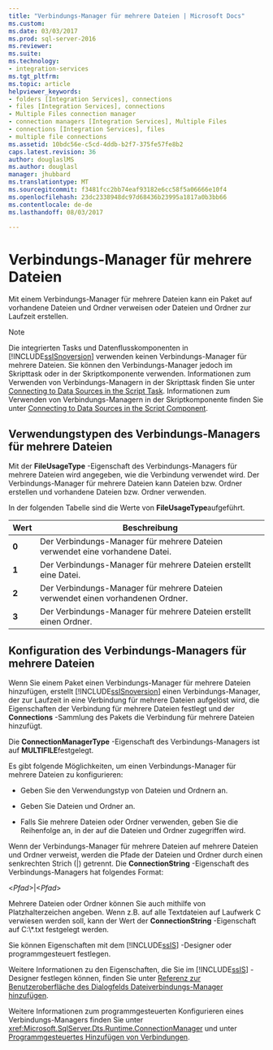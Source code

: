 ```yaml
---
title: "Verbindungs-Manager für mehrere Dateien | Microsoft Docs"
ms.custom: 
ms.date: 03/03/2017
ms.prod: sql-server-2016
ms.reviewer: 
ms.suite: 
ms.technology:
- integration-services
ms.tgt_pltfrm: 
ms.topic: article
helpviewer_keywords:
- folders [Integration Services], connections
- files [Integration Services], connections
- Multiple Files connection manager
- connection managers [Integration Services], Multiple Files
- connections [Integration Services], files
- multiple file connections
ms.assetid: 10bdc56e-c5cd-4ddb-b2f7-375fe57fe8b2
caps.latest.revision: 36
author: douglaslMS
ms.author: douglasl
manager: jhubbard
ms.translationtype: MT
ms.sourcegitcommit: f3481fcc2bb74eaf93182e6cc58f5a06666e10f4
ms.openlocfilehash: 23dc2338948dc97d68436b23995a1817a0b3bb66
ms.contentlocale: de-de
ms.lasthandoff: 08/03/2017

---
```

# <a name="multiple-files-connection-manager"></a>Verbindungs-Manager für mehrere Dateien
  Mit einem Verbindungs-Manager für mehrere Dateien kann ein Paket auf vorhandene Dateien und Ordner verweisen oder Dateien und Ordner zur Laufzeit erstellen.  
  
> [!NOTE]  
>  Die integrierten Tasks und Datenflusskomponenten in [!INCLUDE[ssISnoversion](../../includes/ssisnoversion-md.md)] verwenden keinen Verbindungs-Manager für mehrere Dateien. Sie können den Verbindungs-Manager jedoch im Skripttask oder in der Skriptkomponente verwenden. Informationen zum Verwenden von Verbindungs-Managern in der Skripttask finden Sie unter [Connecting to Data Sources in the Script Task](../../integration-services/extending-packages-scripting/task/connecting-to-data-sources-in-the-script-task.md). Informationen zum Verwenden von Verbindungs-Managern in der Skriptkomponente finden Sie unter [Connecting to Data Sources in the Script Component](../../integration-services/extending-packages-scripting/data-flow-script-component/connecting-to-data-sources-in-the-script-component.md).  
  
## <a name="usage-types-of-the-multiple-files-connection-manager"></a>Verwendungstypen des Verbindungs-Managers für mehrere Dateien  
 Mit der **FileUsageType** -Eigenschaft des Verbindungs-Managers für mehrere Dateien wird angegeben, wie die Verbindung verwendet wird. Der Verbindungs-Manager für mehrere Dateien kann Dateien bzw. Ordner erstellen und vorhandene Dateien bzw. Ordner verwenden.  
  
 In der folgenden Tabelle sind die Werte von **FileUsageType**aufgeführt.  
  
|Wert|Beschreibung|  
|-----------|-----------------|  
|**0**|Der Verbindungs-Manager für mehrere Dateien verwendet eine vorhandene Datei.|  
|**1**|Der Verbindungs-Manager für mehrere Dateien erstellt eine Datei.|  
|**2**|Der Verbindungs-Manager für mehrere Dateien verwendet einen vorhandenen Ordner.|  
|**3**|Der Verbindungs-Manager für mehrere Dateien erstellt einen Ordner.|  
  
## <a name="configuration-of-the-multiple-files-connection-manager"></a>Konfiguration des Verbindungs-Managers für mehrere Dateien  
 Wenn Sie einem Paket einen Verbindungs-Manager für mehrere Dateien hinzufügen, erstellt [!INCLUDE[ssISnoversion](../../includes/ssisnoversion-md.md)] einen Verbindungs-Manager, der zur Laufzeit in eine Verbindung für mehrere Dateien aufgelöst wird, die Eigenschaften der Verbindung für mehrere Dateien festlegt und der **Connections** -Sammlung des Pakets die Verbindung für mehrere Dateien hinzufügt.  
  
 Die **ConnectionManagerType** -Eigenschaft des Verbindungs-Managers ist auf **MULTIFILE**festgelegt.  
  
 Es gibt folgende Möglichkeiten, um einen Verbindungs-Manager für mehrere Dateien zu konfigurieren:  
  
-   Geben Sie den Verwendungstyp von Dateien und Ordnern an.  
  
-   Geben Sie Dateien und Ordner an.  
  
-   Falls Sie mehrere Dateien oder Ordner verwenden, geben Sie die Reihenfolge an, in der auf die Dateien und Ordner zugegriffen wird.  
  
 Wenn der Verbindungs-Manager für mehrere Dateien auf mehrere Dateien und Ordner verweist, werden die Pfade der Dateien und Ordner durch einen senkrechten Strich (|) getrennt. Die **ConnectionString** -Eigenschaft des Verbindungs-Managers hat folgendes Format:  
  
 \<*Pfad*>|\<*Pfad*>  
  
 Mehrere Dateien oder Ordner können Sie auch mithilfe von Platzhalterzeichen angeben. Wenn z.B. auf alle Textdateien auf Laufwerk C verwiesen werden soll, kann der Wert der **ConnectionString** -Eigenschaft auf C:\\*.txt festgelegt werden.  
  
 Sie können Eigenschaften mit dem [!INCLUDE[ssIS](../../includes/ssis-md.md)] -Designer oder programmgesteuert festlegen.  
  
 Weitere Informationen zu den Eigenschaften, die Sie im [!INCLUDE[ssIS](../../includes/ssis-md.md)] -Designer festlegen können, finden Sie unter [Referenz zur Benutzeroberfläche des Dialogfelds Dateiverbindungs-Manager hinzufügen](../../integration-services/connection-manager/add-file-connection-manager-dialog-box-ui-reference.md).  
  
 Weitere Informationen zum programmgesteuerten Konfigurieren eines Verbindungs-Managers finden Sie unter <xref:Microsoft.SqlServer.Dts.Runtime.ConnectionManager> und unter [Programmgesteuertes Hinzufügen von Verbindungen](../../integration-services/building-packages-programmatically/adding-connections-programmatically.md).  
  
  
